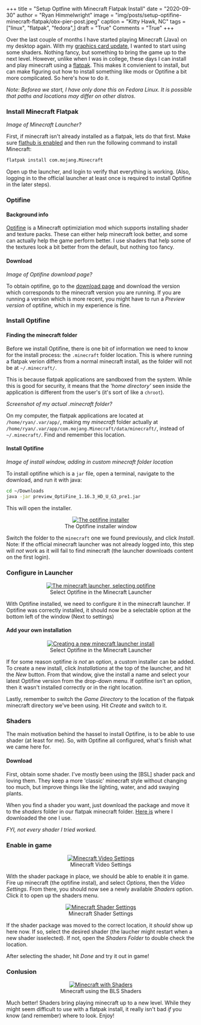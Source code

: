 +++
title   = "Setup Optfine with Minecraft Flatpak Install"
date    = "2020-09-30"
author  = "Ryan Himmelwright"
image   = "img/posts/setup-optifine-minecraft-flatpak/obx-pier-post.jpeg"
caption = "Kitty Hawk, NC"
tags    = ["linux", "flatpak", "fedora",]
draft   = "True"
Comments = "True"
+++

Over the last couple of months I have started playing Minecraft (Java) on my
desktop again. With my [graphics card update](), I wanted to start using some
shaders. Nothing fancy, but something to bring the game up to the next level.
However, unlike when I was in college, these days I can install and play
minecraft using a [flatpak](). This makes it convienient to install, but can
make figuring out how to install something like mods or Optifine a bit more
complicated. So here's how to do it.

<!--more-->

*Note: Beforea we start, I have only done this on Fedora Linux. It is possible
that paths and locations may differ on other distros*.


### Install Minecraft Flatpak

*Image of Minecraft Launcher?*

First, if minecraft isn't already installed as a flatpak, lets do that first.
Make sure [flathub is enabled]() and then run the following command to install
Minecraft:

```bash
flatpak install com.mojang.Minecraft
```

Open up the launcher, and login to verify that everything is working. (Also,
logging in to the official launcher at least once is required to install
Optifine in the later steps).

### Optifine
#### Background info

[Optifine]() is a Minecraft optimiziation mod which supports installing shader
and texture packs. These can either help minecraft look better, and some can
actually help the game perform better. I use shaders that help some of the
textures look a bit better from the default, but nothing too fancy.

#### Download

*Image of Optifine download page?*

To obtain optifine, go to the [download page](https://optifine.net/downloads)
and download the version which corresponds to the minecraft version you are
running. If you are running a version which is more recent, you might have to
run a *Preview version* of optifine, which in my experience is fine.

### Install Optifine
#### Finding the minecraft folder
Before we install Optifine, there is one bit of information we need to know for
the install process: the `.minecraft` folder location. This is where running a
flatpak verion differs from a normal minecraft install, as the folder will not
be at `~/.minecraft/`.

This is because flatpak applications are sandboxed from the system. While this
is good for security, it means that the *'home directory'* seen inside the
application is different from the user's (it's sort of like a `chroot`).

*Screenshot of my actual .minecraft folder?*

On my computer, the flatpak applications are located at
`/home/ryan/.var/app/`, making my *minecraft* folder actually at
`/home/ryan/.var/app/com.mojang.Minecraft/data/minecraft/`, instead of
`~/.minecraft/`. Find and remember this location.

#### Install Optifine

*Image of install window, adding in custom minecraft folder location*

To install optifine which is a `jar` file, open a terminal, navigate to the
download, and run it with java:

```bash
cd ~/Downloads
java -jar preview_OptiFine_1.16.3_HD_U_G3_pre1.jar
```

This will open the installer.

<center>
<a href="/img/posts/setup-optifine-minecraft-flatpak/optifine_install.png">
<img alt="The optifine installer" src="/img/posts/setup-optifine-minecraft-flatpak/optifine_install.png" style="max-width: 100%;"/></a>
<div class="caption">The Optifine installer window</div>
</center>

Switch the folder to the `minecraft` one we found previously, and click
*Install*. Note: If the official minecraft launcher was not already logged
into, this step will *not* work as it will fail to find minecraft (the launcher
downloads content on the first login).

### Configure in Launcher

<center>
<a href="/img/posts/setup-optifine-minecraft-flatpak/select_optifine.png">
<img alt="The minecraft launcher, selecting optifine" src="/img/posts/setup-optifine-minecraft-flatpak/select_optifine.png" style="max-width: 100%;"/></a>
<div class="caption">Select Optifine in the Minecraft Launcher</div>
</center>

With Optifine installed, we need to configure it in the minecraft launcher. If
Optifine was correctly installed, it should now be a selectable option at the
bottom left of the window (Next to settings)

#### Add your own installation

<center>
<a href="/img/posts/setup-optifine-minecraft-flatpak/diy_launcher.png">
<img alt="Creating a new minecraft launcher install" src="/img/posts/setup-optifine-minecraft-flatpak/diy_launcher.png" style="max-width: 100%;"/></a>
<div class="caption">Select Optifine in the Minecraft Launcher</div>
</center>

If for some reason optifine *is not* an option, a custom installer can be
added. To create a new install, click *Installations* at the top of the
launcher, and hit the *New* button. From that window, give the install a name
and select your latest Optifine version from the drop-down menu. If optifine
isn't an option, then it wasn't installed correctly or in the right location.

Lastly, remember to switch the *Game Directory* to the location of the flatpak
minecraft directory we've been using. Hit *Create* and switch to it.

### Shaders

The main motivation behind the hassel to install Optifine, is to be able to use
shader (at least for me). So, with Optifine all configured, what's finish what
we came here for.

#### Download

First, obtain some shader. I've mostly been using the [BSL] shader pack and
loving them. They keep a more 'classic' minecraft style without changing too
much, but improve things like the lighting, water, and add swaying plants.

When you find a shader you want, just download the package and move it to the
*shaders* folder in our flatpak minecraft folder. [Here is]() where I
downloaded the one I use.

*FYI, not every shader I tried worked.*

### Enable in game

<center>
<a href="/img/posts/optifine-minecraft-flatpak/minecraft_video_settings.png">
<img alt="Minecraft Video Settings" src="/img/posts/setup-optifine-minecraft-flatpak/minecraft_video_settings.png" style="max-width: 100%;"/></a>
<div class="caption">Minecraft Video Settings</div>
</center>

With the shader package in place, we should be able to enable it in game. Fire
up minecraft (the optifine instal), and select *Options*, then the *Video
Settings*. From there, you should now see a newly available *Shaders* option.
Click it to open up the shaders menu.

<center>
<a href="/img/posts/optifine-minecraft-flatpak/minecraft_shader_settings.png">
<img alt="Minecraft Shader Settings" src="/img/posts/setup-optifine-minecraft-flatpak/minecraft_shader_settings.png" style="max-width: 100%;"/></a>
<div class="caption">Minecraft Shader Settings</div>
</center>

If the shader package was moved to the correct location, it *should* show up
here now. If so, select the desired shader (the laucher might restart when
a new shader isselected). If not, open the *Shaders Folder*
to double check the location.

After selecting the shader, hit *Done* and try it out in game!

### Conlusion

<center>
<a href="/img/posts/optifine-minecraft-flatpak/minecraft_with_shaders.png">
<img alt="Minecraft with Shaders" src="/img/posts/setup-optifine-minecraft-flatpak/minecraft_with_shaders.png" style="max-width: 100%;"/></a>
<div class="caption">Minecraft using the BLS Shaders</div>
</center>

Much better! Shaders bring playing minecraft up to a new level. While they
might seem difficult to use with a flatpak install, it really isn't bad *if*
you know (and remember) where to look. Enjoy!
